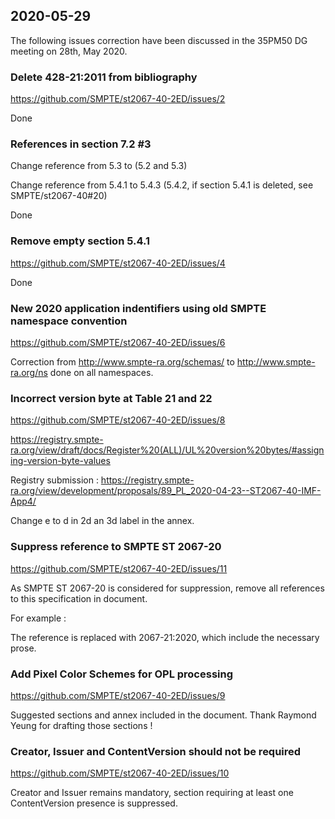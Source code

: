 
2020-05-29
----------

The following issues correction have been discussed in the 35PM50 DG meeting on 28th, May 2020.

### Delete 428-21:2011 from bibliography
https://github.com/SMPTE/st2067-40-2ED/issues/2

Done

### References in section 7.2 #3

Change reference from 5.3 to (5.2 and 5.3)

Change reference from 5.4.1 to 5.4.3 (5.4.2, if section 5.4.1 is deleted, see SMPTE/st2067-40#20)

Done

### Remove empty section 5.4.1

https://github.com/SMPTE/st2067-40-2ED/issues/4

Done

### New 2020 application indentifiers using old SMPTE namespace convention

https://github.com/SMPTE/st2067-40-2ED/issues/6

Correction from http://www.smpte-ra.org/schemas/ to http://www.smpte-ra.org/ns done on all namespaces.

### Incorrect version byte at Table 21 and 22

https://github.com/SMPTE/st2067-40-2ED/issues/8

https://registry.smpte-ra.org/view/draft/docs/Register%20(ALL)/UL%20version%20bytes/#assigning-version-byte-values

Registry submission :
https://registry.smpte-ra.org/view/development/proposals/89_PL_2020-04-23--ST2067-40-IMF-App4/

Change e to d in 2d an 3d label in the annex.

### Suppress reference to SMPTE ST 2067-20

https://github.com/SMPTE/st2067-40-2ED/issues/11

As SMPTE ST 2067-20 is considered for suppression, remove all references to this specification in document.

For example :

The reference is replaced with 2067-21:2020, which include the necessary prose.

### Add Pixel Color Schemes for OPL processing
https://github.com/SMPTE/st2067-40-2ED/issues/9

Suggested sections and annex included in the document. Thank Raymond Yeung for drafting those sections !

### Creator, Issuer and ContentVersion should not be required

https://github.com/SMPTE/st2067-40-2ED/issues/10

Creator and Issuer remains mandatory, section requiring at least one ContentVersion presence is suppressed.
